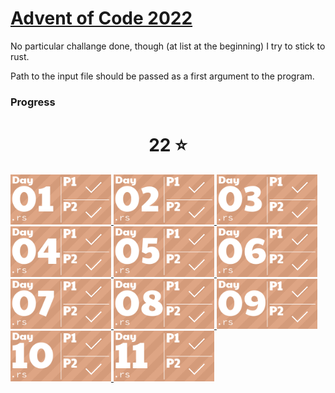 # [Advent of Code 2022](https://adventofcode.com/2022/about)
No particular challange done, though (at list at the beginning) I try to stick to rust.

Path to the input file should be passed as a first argument to the program.

### Progress
<!-- AOC TILES BEGIN -->
<h1 align="center">
  22 ⭐
</h1>
<a href="Day 1/src/main.rs">
  <img src="Media/2022/01.png" width="161px">
</a>
<a href="Day 2/src/main.rs">
  <img src="Media/2022/02.png" width="161px">
</a>
<a href="Day 3/src/main.rs">
  <img src="Media/2022/03.png" width="161px">
</a>
<a href="Day 4/src/main.rs">
  <img src="Media/2022/04.png" width="161px">
</a>
<a href="Day 5/src/main.rs">
  <img src="Media/2022/05.png" width="161px">
</a>
<a href="Day 6/src/main.rs">
  <img src="Media/2022/06.png" width="161px">
</a>
<a href="Day 7/src/main.rs">
  <img src="Media/2022/07.png" width="161px">
</a>
<a href="Day 8/src/main.rs">
  <img src="Media/2022/08.png" width="161px">
</a>
<a href="Day 9/src/main.rs">
  <img src="Media/2022/09.png" width="161px">
</a>
<a href="Day 10/src/main.rs">
  <img src="Media/2022/10.png" width="161px">
</a>
<a href="Day 11/src/main.rs">
  <img src="Media/2022/11.png" width="161px">
</a>
<!-- AOC TILES END -->
